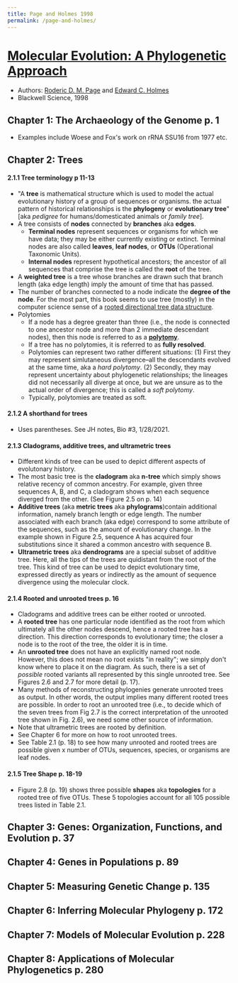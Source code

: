```yaml
---
title: Page and Holmes 1998
permalink: /page-and-holmes/
---
```


# [Molecular Evolution: A Phylogenetic Approach](https://books.google.com/books?id=p2lWhjuK8m8C&printsec=frontcover&source=gbs_book_other_versions_r&cad=2#v=onepage&q&f=false)
* Authors: [Roderic D. M. Page](https://en.wikipedia.org/wiki/Roderic_D._M._Page) and [Edward C. Holmes](https://en.wikipedia.org/wiki/Edward_C._Holmes)
* Blackwell Science, 1998

## Chapter 1: The Archaeology of the Genome p. 1
* Examples include Woese and Fox's work on rRNA SSU16 from 1977 etc.

## Chapter 2: Trees
#### 2.1.1 Tree terminology p 11-13
* "A **tree** is mathematical structure which is used to model the actual evolutionary history of a group of sequences or organisms. the actual pattern of historical relationships is the **phylogeny** or **evolutionary tree**" [aka *pedigree* for humans/domesticated animals or *family tree*].
* A tree consists of **nodes** connected by **branches** aka **edges**.
	* **Terminal nodes** represent sequences or organisms for which we have data; they may be either currently existing or extinct. Terminal nodes are also called **leaves**, **leaf nodes**, or **OTUs** (Operational Taxonomic Units).
	* **Internal nodes** represent hypothetical ancestors; the ancestor of all sequences that comprise the tree is called the **root** of the tree.
* A **weighted tree** is a tree whose branches are drawn such that branch length (aka edge length) imply the amount of time that has passed.
* The number of branches connected to a node indicate the **degree of the node**. For the most part, this book seems to use tree (mostly) in the computer science sense of a [rooted directional tree data structure](https://en.wikipedia.org/wiki/Tree_(data_structure)). 
* Polytomies
	* If a node has a degree greater than three (i.e., the node is connected to one ancestor node and more than 2 immediate descendant nodes), then this node is referred to as a [**polytomy**](https://en.wikipedia.org/wiki/Polytomy).
	* If a tree has no polytomies, it is referred to as **fully resolved**. 
	* Polytomies can represent two rather different situations: (1) First they may represent simlutaneous divergence–all the descendants evolved at the same time, aka a *hard polytomy*. (2) Secondly, they may represent uncertainty about phylogenetic relationships; the lineages did not necessarily all diverge at once, but we are unsure as to the actual order of divergence; this is called a *soft polytomy*.
	* Typically, polytomies are treated as soft.

#### 2.1.2 A shorthand for trees
* Uses parentheses. See JH notes, Bio #3, 1/28/2021.

#### 2.1.3 Cladograms, additive trees, and ultrametric trees
* Different kinds of tree can be used to depict different aspects of evolutonary history.
* The most basic tree is the **cladogram** aka **n-tree** which simply shows relative recency of common ancestry. For example, given three sequences A, B, and C, a cladogram shows when each sequence diverged from the other. (See Figure 2.5 on p. 14)
* **Additive trees** (aka **metric trees** aka **phylograms**)contain additional information, namely branch length or edge length. The number associated with each branch (aka edge) correspond to some attribute of the sequences, such as the amount of evolutionary change. In the example shown in Figure 2.5, sequence A has acquired four substitutions since it shared a common ancestro with sequence B. 
* **Ultrametric trees** aka **dendrograms** are a special subset of additive tree. Here, all the tips of the trees are quidistant from the root of the tree. This kind of tree can be used to depict evolutionary time, expressed directly as years or indirectly as the amount of sequence divergence using the molecular clock.

#### 2.1.4 Rooted and unrooted trees p. 16
* Cladograms and additive trees can be either rooted or unrooted.
* A **rooted tree** has one particular node identified as the root from which ultimately all the other nodes descend, hence a rooted tree has a direction. This direction corresponds to evolutionary time; the closer a node is to the root of the tree, the older it is in time.
* An **unrooted tree** does not have an explicitly named root node. However, this does not mean no root exists "in reality"; we simply don't know where to place it on the diagram. As such, there is a set of *possible* rooted variants all represented by this single unrooted tree. See Figures 2.6 and 2.7 for more detail (p. 17).
* Many methods of reconstructing phylogenies generate unrooted trees as output. In other words, the output implies many different rooted trees are possible. In order to root an unrooted tree (i.e., to decide which of the seven trees from Fig 2.7 is the correct interpretation of the unrooted tree shown in Fig. 2.6), we need some other source of information.
* Note that ultrametric trees are rooted by definition.
* See Chapter 6 for more on how to root unrooted trees.
* See Table 2.1 (p. 18) to see how many unrooted and rooted trees are possible given x number of OTUs, sequences, species, or organisms are leaf nodes.

#### 2.1.5 Tree Shape p. 18-19
* Figure 2.8 (p. 19) shows three possible **shapes** aka **topologies** for a rooted tree of five OTUs. These 5 topologies account for all 105 possible trees listed in Table 2.1.


## Chapter 3: Genes: Organization, Functions, and Evolution p. 37
## Chapter 4: Genes in Populations p. 89
## Chapter 5: Measuring Genetic Change p. 135
## Chapter 6: Inferring Molecular Phylogeny p. 172
## Chapter 7: Models of Molecular Evolution p. 228
## Chapter 8: Applications of Molecular Phylogenetics p. 280
